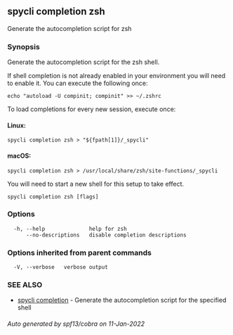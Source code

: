 ## spycli completion zsh

Generate the autocompletion script for zsh

### Synopsis

Generate the autocompletion script for the zsh shell.

If shell completion is not already enabled in your environment you will need
to enable it.  You can execute the following once:

	echo "autoload -U compinit; compinit" >> ~/.zshrc

To load completions for every new session, execute once:

#### Linux:

	spycli completion zsh > "${fpath[1]}/_spycli"

#### macOS:

	spycli completion zsh > /usr/local/share/zsh/site-functions/_spycli

You will need to start a new shell for this setup to take effect.


```
spycli completion zsh [flags]
```

### Options

```
  -h, --help              help for zsh
      --no-descriptions   disable completion descriptions
```

### Options inherited from parent commands

```
  -V, --verbose   verbose output
```

### SEE ALSO

* [spycli completion](spycli_completion.md)	 - Generate the autocompletion script for the specified shell

###### Auto generated by spf13/cobra on 11-Jan-2022
